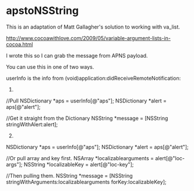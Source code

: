 apstoNSString
=============

This is an adaptation of Matt Gallagher's solution to working with va_list.

http://www.cocoawithlove.com/2009/05/variable-argument-lists-in-cocoa.html


I wrote this so I can grab the message from APNS payload.

You can use this in one of two ways.


userInfo is the info from (void)application:didReceiveRemoteNotification:

1.

//Pull
NSDictionary *aps = userInfo[@"aps"];
NSDictionary *alert = aps[@"alert"];

//Get it straight from the Dictionary
NSString *message = [NSString stringWithAlert:alert];

2.

NSDictionary *aps = userInfo[@"aps"];
NSDictionary *alert = aps[@"alert"];

//Or pull array and key first.
NSArray *localizablearguments = alert[@"loc-args"];
NSString *localizableKey = alert[@"loc-key"];

//Then pulling them.
NSString *message = [NSString stringWithArguments:localizablearguments forKey:localizableKey];
